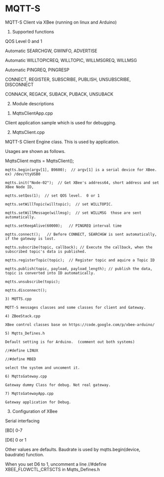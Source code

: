 MQTT-S
======

MQTT-S Client via XBee  (running on linux and Arduino)

  1. Supported functions
  
  QOS Level 0 and 1
  
  Automatic SEARCHGW, GWINFO, ADVERTISE
  
  Automatic WILLTOPICREQ, WILLTOPIC, WILLMSGREQ, WILLMSG
  
  Automatic PINGREQ, PINGRESP
  
  CONNECT, REGISTER, SUBSCRIBE, PUBLISH, UNSUBSCRIBE, DISCONNECT

  CONNACK, REGACK, SUBACK, PUBACK, UNSUBACK
  
  2. Module descriptions
  
  1) MqttsClientApp.cpp
  
  Client application sample which is used for debugging.

  2) MqttsClient.cpp
  
  MQTT-S Client Engine class. This is used by application.
  
  Usages are shown as follows.
  
  MqttsClient mqtts = MqttsClient();



    mqtts.begin(argv[1], B9600);  // argv[1] is a serial device for XBee. ex) /dev/ttyUSB0
    
    mqtts.init("Node-02");  // Get XBee's address64, short address and set XBee Node ID, 
    
    mqtts.setQos(1);  // set QOS level.  0 or 1
    
    mqtts.setWillTopic(willtopic);  // set WILLTOPIC. 
    
    mqtts.setWillMessage(willmsg);  // set WILLMSG  those are sent automatically.
    
    mqtts.setKeepAlive(60000);   // PINGREQ interval time
    
    mqtts.connect();   // Before CONNECT, SEARCHGW is sent automatically, if the gateway is lost.

    mqtts.subscribe(topic, callback); // Execute the callback, when the subscribed topic's data is published.
    
    mqtts.registerTopic(topic);  // Register topic and aquire a Topic ID
    
    mqtts.publish(topic, payload, payload_length); // publish the data, topic is converted into ID automatically.
    
    mqtts.unsubscribe(topic);
    
    mqtts.disconnect();
    
    3) MQTTS.cpp
    
    MQTT-S messages classes and some classes for client and Gateway.
    
    4) ZBeeStack.cpp
    
    XBee control classes base on https://code.google.com/p/xbee-arduino/ 
    
    5) Mqtts_Defines.h
    
    Default setting is for Arduino.  (comment out both systems)
    
    //#define LINUX 
    
    //#define MBED
    
    select the system and uncoment it.
    
    6) MqttsGateway.cpp
    
    Gateway dummy Class for debug. Not real gateway.
    
    7) MqttsGatewayApp.cpp
    
    Gateway application for Debug. 
   
   
  
  3. Configuration of XBee
  
  Serial interfacing
  
  [BD] 0-7           
  
  [D6] 0 or 1

  Other values are defaults. Baudrate is used by  mqtts.begin(device, baudrate) function.
  
  When you set D6 to 1, uncomment a line //#define XBEE_FLOWCTL_CRTSCTS in Mqtts_Defines.h
  
  
  
